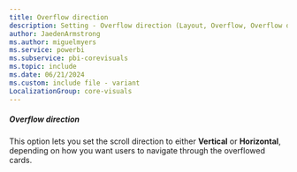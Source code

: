 ```yaml
---
title: Overflow direction
description: Setting - Overflow direction (Layout, Overflow, Overflow direction)
author: JaedenArmstrong
ms.author: miguelmyers
ms.service: powerbi
ms.subservice: pbi-corevisuals
ms.topic: include
ms.date: 06/21/2024
ms.custom: include file - variant
LocalizationGroup: core-visuals
---
```

##### Overflow direction

This option lets you set the scroll direction to either **Vertical** or **Horizontal**, depending on how you want users to navigate through the overflowed cards.
